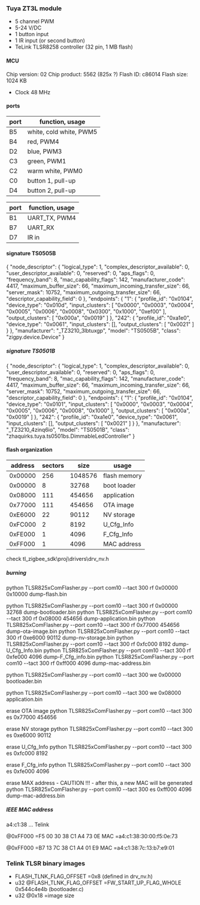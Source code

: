### Tuya ZT3L module

- 5 channel PWM
- 5-24 V/DC
- 1 button input
- 1 IR input (or second button)
- TeLink TLSR8258 controller (32 pin, 1 MB flash)

#### MCU

Chip version: 02
Chip product: 5562 (825x ?)
Flash ID: c86014
Flash size: 1024 KB

- Clock 48 MHz

#### ports

| port | function, usage          |
| ---- | ------------------------ |
| B5   | white, cold white, PWM5  |
| B4   | red, PWM4                |
| D2   | blue, PWM3               |
| C3   | green, PWM1              |
| C2   | warm white, PWM0         |
| C0   | button 1, pull-up        |
| D4   | button 2, pull-up        |

| port | function, usage          |
| ---- | ------------------------ |
| B1   | UART_TX, PWM4            |
| B7   | UART_RX                  |
| D7   | IR in                    |

#### signature TS0505B

{
  "node_descriptor": {
    "logical_type": 1,
    "complex_descriptor_available": 0,
    "user_descriptor_available": 0,
    "reserved": 0,
    "aps_flags": 0,
    "frequency_band": 8,
    "mac_capability_flags": 142,
    "manufacturer_code": 4417,
    "maximum_buffer_size": 66,
    "maximum_incoming_transfer_size": 66,
    "server_mask": 10752,
    "maximum_outgoing_transfer_size": 66,
    "descriptor_capability_field": 0
  },
  "endpoints": {
    "1": {
      "profile_id": "0x0104",
      "device_type": "0x010d",
      "input_clusters": [
        "0x0000",
        "0x0003",
        "0x0004",
        "0x0005",
        "0x0006",
        "0x0008",
        "0x0300",
        "0x1000",
        "0xef00"
      ],
      "output_clusters": [
        "0x000a",
        "0x0019"
      ]
    },
    "242": {
      "profile_id": "0xa1e0",
      "device_type": "0x0061",
      "input_clusters": [],
      "output_clusters": [
        "0x0021"
      ]
    }
  },
  "manufacturer": "_TZ3210_3lbtuxgp",
  "model": "TS0505B",
  "class": "zigpy.device.Device"
}

##### signature TS0501B

{
  "node_descriptor": {
    "logical_type": 1,
    "complex_descriptor_available": 0,
    "user_descriptor_available": 0,
    "reserved": 0,
    "aps_flags": 0,
    "frequency_band": 8,
    "mac_capability_flags": 142,
    "manufacturer_code": 4417,
    "maximum_buffer_size": 66,
    "maximum_incoming_transfer_size": 66,
    "server_mask": 10752,
    "maximum_outgoing_transfer_size": 66,
    "descriptor_capability_field": 0
  },
  "endpoints": {
    "1": {
      "profile_id": "0x0104",
      "device_type": "0x0101",
      "input_clusters": [
        "0x0000",
        "0x0003",
        "0x0004",
        "0x0005",
        "0x0006",
        "0x0008",
        "0x1000"
      ],
      "output_clusters": [
        "0x000a",
        "0x0019"
      ]
    },
    "242": {
      "profile_id": "0xa1e0",
      "device_type": "0x0061",
      "input_clusters": [],
      "output_clusters": [
        "0x0021"
      ]
    }
  },
  "manufacturer": "_TZ3210_4zinq6io",
  "model": "TS0501B",
  "class": "zhaquirks.tuya.ts0501bs.DimmableLedController"
}

#### flash organization

| address | sectors |    size | usage        |
| ------- | ------- | ------- | ------------ |
| 0x00000 |     256 | 1048576 | flash memory |
| 0x00000 |       8 |   32768 | boot loader  |
| 0x08000 |     111 |  454656 | application  |
| 0x77000 |     111 |  454656 | OTA image    |
| 0xE6000 |      22 |   90112 | NV storage   |
| 0xFC000 |       2 |    8192 | U_Cfg_Info   |
| 0xFE000 |       1 |    4096 | F_Cfg_Info   |
| 0xFF000 |       1 |    4096 | MAC address  |

check tl_zigbee_sdk\proj\drivers\drv_nv.h

##### burning

python TLSR825xComFlasher.py --port com10 --tact 300 rf 0x00000 0x10000 dump-flash.bin

python TLSR825xComFlasher.py --port com10 --tact 300 rf 0x00000 32768 dump-bootloader.bin
python TLSR825xComFlasher.py --port com10 --tact 300 rf 0x08000 454656 dump-application.bin
python TLSR825xComFlasher.py --port com10 --tact 300 rf 0x77000 454656 dump-ota-image.bin
python TLSR825xComFlasher.py --port com10 --tact 300 rf 0xe6000 90112 dump-nv-storage.bin
python TLSR825xComFlasher.py --port com10 --tact 300 rf 0xfc000 8192 dump-U_Cfg_Info.bin
python TLSR825xComFlasher.py --port com10 --tact 300 rf 0xfe000 4096 dump-F_Cfg_info.bin
python TLSR825xComFlasher.py --port com10 --tact 300 rf 0xff000 4096 dump-mac-address.bin

python TLSR825xComFlasher.py --port com10 --tact 300 we 0x00000 bootloader.bin

python TLSR825xComFlasher.py --port com10 --tact 300 we 0x08000 application.bin

erase OTA image
python TLSR825xComFlasher.py --port com10 --tact 300 es 0x77000 454656

erase NV storage
python TLSR825xComFlasher.py --port com10 --tact 300 es 0xe6000 90112

erase U_Cfg_Info
python TLSR825xComFlasher.py --port com10 --tact 300 es 0xfc000 8192

erase F_Cfg_info
python TLSR825xComFlasher.py --port com10 --tact 300 es 0xfe000 4096

erase MAX address - CAUTION !!! - after this, a new MAC will be generated
python TLSR825xComFlasher.py --port com10 --tact 300 es 0xff000 4096 dump-mac-address.bin

##### IEEE MAC address

a4:c1:38 ... Telink

@0xFF000 =F5 00 30 38 C1 A4 73 0E
MAC =a4:c1:38:30:00:f5:0e:73

@0xFF000 =B7 13 7C 38 C1 A4 01 E9
MAC =a4:c1:38:7c:13:b7:e9:01


### Telink TLSR binary images

- FLASH_TLNK_FLAG_OFFSET =0x8 (defined in drv_nv.h)
- u32 @FLASH_TLNK_FLAG_OFFSET =FW_START_UP_FLAG_WHOLE 0x544c4e4b (bootloader.c)
- u32 @0x18 =image size
